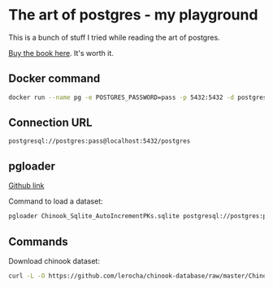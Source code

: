 # The art of postgres - my playground

This is a bunch of stuff I tried while reading the art of postgres.

[Buy the book here](https://theartofpostgresql.com/). It's worth it.

## Docker command

```bash
docker run --name pg -e POSTGRES_PASSWORD=pass -p 5432:5432 -d postgres
```

## Connection URL

```
postgresql://postgres:pass@localhost:5432/postgres
```

## pgloader

[Github link](https://github.com/dimitri/pgloader)

Command to load a dataset:

```bash
pgloader Chinook_Sqlite_AutoIncrementPKs.sqlite postgresql://postgres:pass@localhost:5432/postgres
```

## Commands

Download chinook dataset:

```bash
curl -L -O https://github.com/lerocha/chinook-database/raw/master/ChinookDatabase/DataSources/Chinook_Sqlite_AutoIncrementPKs.sqlite
```
